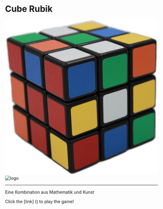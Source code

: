# Cube Rubik
![logo](https://github.com/MilaGrishkova/Cube/raw/main/Prefab/Cube.jpg)
![logo](https://github.com/MilaGrishkova/BachelorArbeit/raw/main/BA.jpg)

________
Eine Kombination aus Mathematik und Kunst

Click the [link] () to play the game!
